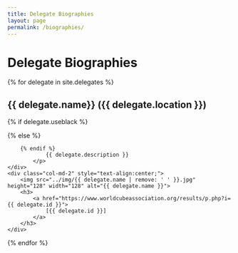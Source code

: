 ```yaml
---
title: Delegate Biographies
layout: page
permalink: /biographies/
---
```


Delegate Biographies
====================

{% for delegate in site.delegates %}

{{ delegate.name}} ({{ delegate.location }})
--------------------------------------------

<div class="row">
    <div class="col-md-10">
        {% if delegate.useblack %}
            <p class="well delegatebioblack" style="background-color: #{{ delegate.color }};">
        {% else %}
            <p class="well delegatebio" style="background-color: #{{ delegate.color }};">
            
        {% endif %}
                {{ delegate.description }}
            </p>
    </div>
    <div class="col-md-2" style="text-align:center;">
        <img src="../img/{{ delegate.name | remove: ' ' }}.jpg" height="128" width="128" alt="{{ delegate.name }}">
        <h3>
            <a href="https://www.worldcubeassociation.org/results/p.php?i={{ delegate.id }}">
                [{{ delegate.id }}]
            </a>
        </h3>
    </div>
</div>

{% endfor %}